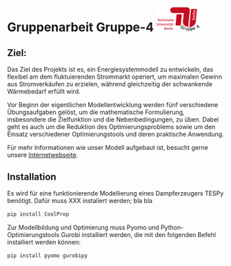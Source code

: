 <h1>Gruppenarbeit Gruppe-4 <img src="images/Logo Gruppe 4.png" width="100"></h1>

## Ziel:
Das Ziel des Projekts ist es, ein Energiesystemmodell zu entwickeln, das flexibel am dem fluktuierenden Strommarkt operiert, um maximalen Gewinn aus Stromverkäufen zu erzielen, während gleichzeitig der schwankende Wärmebedarf erfüllt wird.

Vor Beginn der eigentlichen Modellentwicklung werden fünf verschiedene Übungsaufgaben gelöst, um die mathematische Formulierung, insbesondere die Zielfunktion und die Nebenbedingungen, zu üben. Dabei geht es auch um die Reduktion des Optimierungsproblems sowie um den Einsatz verschiedener Optimierungstools und deren praktische Anwendung.

Für mehr Informationen wie unser Modell aufgebaut ist, besucht gerne unsere [Internetwebseite](https://kdh981.github.io/RET-Gruppe-4/).


## Installation
Es wird für eine funktionierende Modellierung eines Dampferzeugers TESPy benötigt. Dafür muss XXX instaliert werden; bla bla 

```bash
pip install CoolProp
```
Zur Modellbildung und Optimierung muss Pyomo und Python-Optimierungstools Gurobi installiert werden, die mit den folgenden Befehl installiert werden können:
```bash
pip install pyomo gurobipy
```
